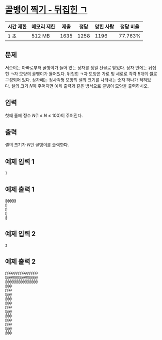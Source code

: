 # [골뱅이 찍기 - 뒤집힌 ㄱ](https://www.acmicpc.net/problem/23802)

| 시간 제한 | 메모리 제한 | 제출 | 정답 | 맞힌 사람 | 정답 비율 |
| --- | --- | --- | --- | --- | --- |
| 1 초 | 512 MB | 1635 | 1258 | 1196 | 77.763% |

## 문제

서준이는 아빠로부터 골뱅이가 들어 있는 상자를 생일 선물로 받았다. 상자 안에는 뒤집힌 ㄱ자 모양의 골뱅이가 들어있다. 뒤집힌 ㄱ자 모양은 가로 및 세로로 각각 5개의 셀로 구성되어 있다. 상자에는 정사각형 모양의 셀의 크기를 나타내는 숫자 하나가 적혀있다. 셀의 크기 *N*이 주어지면 예제 출력과 같은 방식으로 골뱅이 모양을 출력하시오.

## 입력

첫째 줄에 정수 *N*(1 ≤ *N* ≤ 100)이 주어진다.

## 출력

셀의 크기가 *N*인 골뱅이를 출력한다.

## 예제 입력 1

```
1

```

## 예제 출력 1

```
@@@@@
@
@
@
@

```

## 예제 입력 2

```
3

```

## 예제 출력 2

```
@@@@@@@@@@@@@@@
@@@@@@@@@@@@@@@
@@@@@@@@@@@@@@@
@@@
@@@
@@@
@@@
@@@
@@@
@@@
@@@
@@@
@@@
@@@
@@@
```

